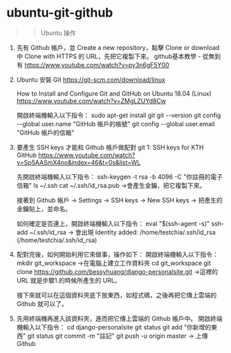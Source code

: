 # ubuntu-git-github

>>  Ubuntu 操作

1. 先有 Github 帳戶，並 Create a new repository，點擊 Clone or download 中 Clone with HTTPS 的 URL，先把它複製下來。
      github基本教學 - 從無到有
      https://www.youtube.com/watch?v=py3n6gF5Y00


2. Ubuntu 安裝 Git 
      https://git-scm.com/download/linux
      
      How to Install and Configure Git and GitHub on Ubuntu 18.04 (Linux)
      https://www.youtube.com/watch?v=ZMgLZUYd8Cw
   
   開啟終端機輸入以下指令：
      sudo apt-get install git
      git --version
      git config --global user.name "GitHub 帳戶的帳號"
      git config --global user.email "GitHub 帳戶的信箱"


3. 要產生 SSH keys 才能和 Github 帳戶做配對
      git 1: SSH keys for KTH GitHub
      https://www.youtube.com/watch?v=Sp5AASmX4no&index=46&t=0s&list=WL
  
    先開啟終端機輸入以下指令：
      ssh-keygen -t rsa -b 4096 -C "你註冊的電子信箱"
      ls  ~/.ssh
      cat ~/.ssh/id_rsa.pub           ->會產生金鑰，把它複製下來。
  
    接著到 Github 帳戶 -> Settings -> SSH keys -> New SSH keys -> 把產生的金鑰貼上，並命名。
  
    如何確定是否連上，開啟終端機輸入以下指令：
      eval "$(ssh-agent -s)"
      ssh-add ~/.ssh/id_rsa       ->  會出現 Identity added: /home/testchia/.ssh/id_rsa (/home/testchia/.ssh/id_rsa)

4. 配對完後，如何開始利用它來做事，操作如下：
      開啟終端機輸入以下指令：
            mkdir git_workspace     ->在電腦上建立工作資料夾
            cd git_workspace
            git clone https://github.com/bessyhuang/django-personalsite.git   ->這裡的 URL 就是步驟1.的時候所產生的 URL。
            
      接下來就可以在這個資料夾底下放東西，如程式碼，之後再把它傳上雲端的 Github 就可以了。

5. 先用終端機再進入該資料夾，進而把它傳上雲端的 Github 帳戶中。
      開啟終端機輸入以下指令：
            cd django-personalsite
            git status
            git add "你新增的東西"
            git status
            git commit -m "註記"
            git push -u origin master     -> 上傳 Github 
  

